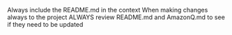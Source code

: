 Always include the README.md in the context
When making changes always to the project ALWAYS review README.md and AmazonQ.md to see if they need to be updated
